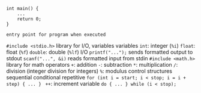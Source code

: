 ```
int main() {
	...
	return 0;
}
```
	entry point for program when executed
`#include <stdio.h>`
	library for I/O, variables
	variables
		`int`: integer (`%i`)
		`float`: float (`%f`)
		`double`: double (`%lf`)
	I/O
		`printf("...");`
			sends formatted output to stdout
		`scanf("...", &i)`
			reads formatted input from stdin
`#include <math.h>`
	library for math
	operators
		`+`: addition
		`-`: subtraction
		`*`: multiplication
		`/`: division (integer division for integers)
		`%`: modulus
control structures
	sequential
	conditional
	repetitive
		```for (int i = start; i < stop; i = i + step) {
			...
		}
		```
		`++`: increment variable
		```
		do {
		...
		} while (i < stop);
		```
		
